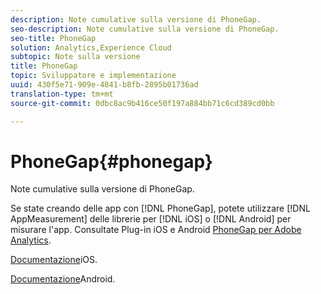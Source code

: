 ```yaml
---
description: Note cumulative sulla versione di PhoneGap.
seo-description: Note cumulative sulla versione di PhoneGap.
seo-title: PhoneGap
solution: Analytics,Experience Cloud
subtopic: Note sulla versione
title: PhoneGap
topic: Sviluppatore e implementazione
uuid: 430f5e71-909e-4841-b8fb-2895b01736ad
translation-type: tm+mt
source-git-commit: 0dbc8ac9b416ce50f197a884bb71c6cd389cd0bb

---
```



# PhoneGap{#phonegap}

Note cumulative sulla versione di PhoneGap.

Se state creando delle app con [!DNL PhoneGap], potete utilizzare [!DNL AppMeasurement] delle librerie per [!DNL iOS] o [!DNL Android] per misurare l'app. Consultate Plug-in iOS e Android [PhoneGap per Adobe Analytics](https://marketing.adobe.com/developer/gallery/beta-phonegap-ios-and-android-plug-ins-for-sitecatalyst).

[Documentazione](https://marketing.adobe.com/resources/help/en_US/sc/appmeasurement/ios/phonegap.html)iOS.

[Documentazione](https://marketing.adobe.com/resources/help/en_US/sc/appmeasurement/android/phonegap.html)Android.
